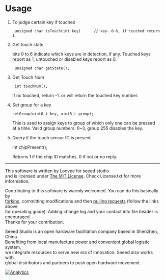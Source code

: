 # Usage

1. To judge certain key if touched

		unsigned char isTouch(int key)		// key- 0~6, if touched return 1
2. Get touch state

   bits 0 to 6 indicate which keys are in detection, if any. Touched keys report as 1, untouched or disabled keys report as 0.

		unsigned char getState();

3. Get Touch Num

		int touchNum();

	if no touched, return -1. or will return the touched key number.

4. Set group for a key

	   setGroup(uint8_t key, uint8_t group);

	This is used to assign keys to group of which only one can be pressed at a time.
	Valid group numbers: 0~3, group 255 disables the key.

5. Query if the touch sensor IC is present

     int chipPresent();

	Returns 1 if the chip ID matches, 0 if not or no reply.
	
----
This software is written by Loovee for seeed studio<br>
and is licensed under [The MIT License](http://opensource.org/licenses/mit-license.php). Check License.txt for more information.<br>

Contributing to this software is warmly welcomed. You can do this basically by<br>
[forking](https://help.github.com/articles/fork-a-repo), committing modifications and then [pulling requests](https://help.github.com/articles/using-pull-requests) (follow the links above<br>
for operating guide). Adding change log and your contact into file header is encouraged.<br>
Thanks for your contribution.

Seeed Studio is an open hardware facilitation company based in Shenzhen, China. <br>
Benefiting from local manufacture power and convenient global logistic system, <br>
we integrate resources to serve new era of innovation. Seeed also works with <br>
global distributors and partners to push open hardware movement.<br>



[1]:http://wiki.seeedstudio.com/Grove-Q_Touch_Sensor/



[![Analytics](https://ga-beacon.appspot.com/UA-46589105-3/Grove_LED_Bar)](https://github.com/igrigorik/ga-beacon)
